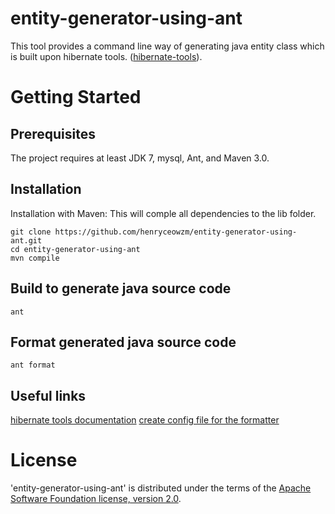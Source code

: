 entity-generator-using-ant
========================

This tool provides a command line way of generating java entity class which is built upon hibernate tools. ([hibernate-tools](https://github.com/hibernate/hibernate-tools)).

# Getting Started

## Prerequisites

The project requires at least JDK 7, mysql, Ant, and Maven 3.0.

## Installation

Installation with Maven:
This will comple all dependencies to the lib folder.
```
git clone https://github.com/henryceowzm/entity-generator-using-ant.git
cd entity-generator-using-ant
mvn compile
```

## Build to generate java source code

```
ant 
```

## Format generated java source code

```
ant format
```

## Useful links
[hibernate tools documentation](http://docs.jboss.org/tools/latest/en/hibernatetools/html/ant.html#d0e4028)
[create config file for the formatter](http://www.peterfriese.de/formatting-your-code-using-the-eclipse-code-formatter/)

# License

'entity-generator-using-ant' is distributed under the terms of the [Apache Software Foundation license, version 2.0](http://www.apache.org/licenses/LICENSE-2.0.html).
